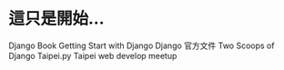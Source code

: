 # 這只是開始...

Django Book
Getting Start with Django
Django 官方文件
Two Scoops of Django
Taipei.py
Taipei web develop meetup
